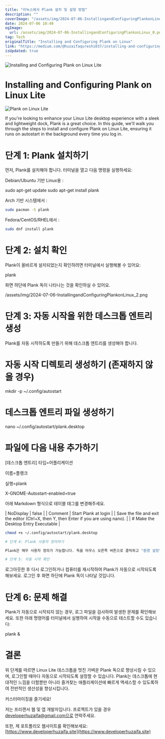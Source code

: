 ```yaml
---
title: "리눅스에서 Plank 설치 및 설정 방법"
description: ""
coverImage: "/assets/img/2024-07-06-InstallingandConfiguringPlankonLinux_0.png"
date: 2024-07-06 10:49
ogImage:
  url: /assets/img/2024-07-06-InstallingandConfiguringPlankonLinux_0.png
tag: Tech
originalTitle: "Installing and Configuring Plank on Linux"
link: "https://medium.com/@huzaifaqureshi037/installing-and-configuring-plank-on-linux-498731d2477c"
isUpdated: true
---
```


![Installing and Configuring Plank on Linux Lite](/assets/img/2024-07-06-InstallingandConfiguringPlankonLinux_0.png)

# Installing and Configuring Plank on Linux Lite

![Plank on Linux Lite](/assets/img/2024-07-06-InstallingandConfiguringPlankonLinux_1.png)

If you're looking to enhance your Linux Lite desktop experience with a sleek and lightweight dock, Plank is a great choice. In this guide, we'll walk you through the steps to install and configure Plank on Linux Lite, ensuring it runs on autostart in the background every time you log in.

<!-- cozy-coder - 수평 -->

<ins class="adsbygoogle"
     style="display:block"
     data-ad-client="ca-pub-4877378276818686"
     data-ad-slot="1107185301"
     data-ad-format="auto"
     data-full-width-responsive="true"></ins>

<script>
     (adsbygoogle = window.adsbygoogle || []).push({});
</script>

# 단계 1: Plank 설치하기

먼저, Plank를 설치해야 합니다. 터미널을 열고 다음 명령을 실행하세요:

Debian/Ubuntu 기반 Linux용 :

sudo apt-get update
sudo apt-get install plank

<!-- cozy-coder - 수평 -->

<ins class="adsbygoogle"
     style="display:block"
     data-ad-client="ca-pub-4877378276818686"
     data-ad-slot="1107185301"
     data-ad-format="auto"
     data-full-width-responsive="true"></ins>

<script>
     (adsbygoogle = window.adsbygoogle || []).push({});
</script>

Arch 기반 시스템에서 :

```bash
sudo pacman -S plank
```

Fedora/CentOS/RHEL에서 :

```bash
sudo dnf install plank
```

<!-- cozy-coder - 수평 -->

<ins class="adsbygoogle"
     style="display:block"
     data-ad-client="ca-pub-4877378276818686"
     data-ad-slot="1107185301"
     data-ad-format="auto"
     data-full-width-responsive="true"></ins>

<script>
     (adsbygoogle = window.adsbygoogle || []).push({});
</script>

# 단계 2: 설치 확인

Plank이 올바르게 설치되었는지 확인하려면 터미널에서 실행해볼 수 있어요:

plank

화면 하단에 Plank 독이 나타나는 것을 확인하실 수 있어요.

<!-- cozy-coder - 수평 -->

<ins class="adsbygoogle"
     style="display:block"
     data-ad-client="ca-pub-4877378276818686"
     data-ad-slot="1107185301"
     data-ad-format="auto"
     data-full-width-responsive="true"></ins>

<script>
     (adsbygoogle = window.adsbygoogle || []).push({});
</script>

/assets/img/2024-07-06-InstallingandConfiguringPlankonLinux_2.png

# 단계 3: 자동 시작을 위한 데스크톱 엔트리 생성

Plank를 자동 시작하도록 만들기 위해 데스크톱 엔트리를 생성해야 합니다.

# 자동 시작 디렉토리 생성하기 (존재하지 않을 경우)

<!-- cozy-coder - 수평 -->

<ins class="adsbygoogle"
     style="display:block"
     data-ad-client="ca-pub-4877378276818686"
     data-ad-slot="1107185301"
     data-ad-format="auto"
     data-full-width-responsive="true"></ins>

<script>
     (adsbygoogle = window.adsbygoogle || []).push({});
</script>

mkdir -p ~/.config/autostart

# 데스크톱 엔트리 파일 생성하기

nano ~/.config/autostart/plank.desktop

# 파일에 다음 내용 추가하기

<!-- cozy-coder - 수평 -->

<ins class="adsbygoogle"
     style="display:block"
     data-ad-client="ca-pub-4877378276818686"
     data-ad-slot="1107185301"
     data-ad-format="auto"
     data-full-width-responsive="true"></ins>

<script>
     (adsbygoogle = window.adsbygoogle || []).push({});
</script>

[데스크톱 엔트리]
타입=어플리케이션

이름=플랭크

실행=plank

X-GNOME-Autostart-enabled=true

<!-- cozy-coder - 수평 -->

<ins class="adsbygoogle"
     style="display:block"
     data-ad-client="ca-pub-4877378276818686"
     data-ad-slot="1107185301"
     data-ad-format="auto"
     data-full-width-responsive="true"></ins>

<script>
     (adsbygoogle = window.adsbygoogle || []).push({});
</script>

아래 Markdown 형식으로 테이블 태그를 변경해주세요.

| NoDisplay | false |
| Comment | Start Plank at login |
| Save the file and exit the editor (Ctrl+X, then Y, then Enter if you are using nano). |
| # Make the Desktop Entry Executable |

<!-- cozy-coder - 수평 -->

<ins class="adsbygoogle"
     style="display:block"
     data-ad-client="ca-pub-4877378276818686"
     data-ad-slot="1107185301"
     data-ad-format="auto"
     data-full-width-responsive="true"></ins>

<script>
     (adsbygoogle = window.adsbygoogle || []).push({});
</script>

```bash
chmod +x ~/.config/autostart/plank.desktop

# 단계 4: Plank 사용자 정의하기

Plank은 매우 사용자 정의가 가능합니다. 독을 마우스 오른쪽 버튼으로 클릭하고 "환경 설정"을 선택하여 설정에 액세스할 수 있습니다. 여기서 테마를 변경하거나 아이콘 크기를 조절하고 기타 설정을 구성하여 사용자 설정에 맞게 변경할 수 있습니다.

# 단계 5: 자동 시작 확인
```

<!-- cozy-coder - 수평 -->

<ins class="adsbygoogle"
     style="display:block"
     data-ad-client="ca-pub-4877378276818686"
     data-ad-slot="1107185301"
     data-ad-format="auto"
     data-full-width-responsive="true"></ins>

<script>
     (adsbygoogle = window.adsbygoogle || []).push({});
</script>

로그아웃한 후 다시 로그인하거나 컴퓨터를 재시작하여 Plank가 자동으로 시작되도록 해보세요. 로그인 후 화면 하단에 Plank 독이 나타날 것입니다.

# 단계 6: 문제 해결

Plank가 자동으로 시작되지 않는 경우, 로그 파일을 검사하여 발생한 문제를 확인해보세요. 또한 아래 명령어를 터미널에서 실행하여 시작을 수동으로 테스트할 수도 있습니다:

plank &

<!-- cozy-coder - 수평 -->

<ins class="adsbygoogle"
     style="display:block"
     data-ad-client="ca-pub-4877378276818686"
     data-ad-slot="1107185301"
     data-ad-format="auto"
     data-full-width-responsive="true"></ins>

<script>
     (adsbygoogle = window.adsbygoogle || []).push({});
</script>

# 결론

위 단계를 따르면 Linux Lite 데스크톱을 멋진 가벼운 Plank 독으로 향상시킬 수 있으며, 로그인할 때마다 자동으로 시작되도록 설정할 수 있습니다. Plank는 데스크톱에 현대적인 느낌을 더할뿐만 아니라 즐겨찾는 애플리케이션에 빠르게 액세스할 수 있도록하여 전반적인 생산성을 향상시킵니다.

커스터마이징을 즐기세요!

저는 프리랜서 웹 및 앱 개발자입니다. 프로젝트가 있을 경우 developerhuzaifa@gmail.com으로 연락주세요.

<!-- cozy-coder - 수평 -->

<ins class="adsbygoogle"
     style="display:block"
     data-ad-client="ca-pub-4877378276818686"
     data-ad-slot="1107185301"
     data-ad-format="auto"
     data-full-width-responsive="true"></ins>

<script>
     (adsbygoogle = window.adsbygoogle || []).push({});
</script>

또한, 제 포트폴리오 웹사이트를 확인해보세요: [https://www.developerhuzaifa.site](https://www.developerhuzaifa.site)
